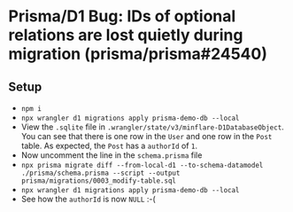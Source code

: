 # Prisma/D1 Bug: IDs of optional relations are lost quietly during migration (prisma/prisma#24540)

## Setup
- `npm i`
- `npx wrangler d1 migrations apply prisma-demo-db --local`
- View the `.sqlite` file in `.wrangler/state/v3/minflare-D1DatabaseObject`. You can see that there is one row in the `User` and one row in the `Post` table. As expected, the `Post` has a `authorId` of `1`.
- Now uncomment the line in the `schema.prisma` file
- `npx prisma migrate diff --from-local-d1 --to-schema-datamodel ./prisma/schema.prisma --script --output prisma/migrations/0003_modify-table.sql`
- `npx wrangler d1 migrations apply prisma-demo-db --local`
- See how the `authorId` is now `NULL` :-(